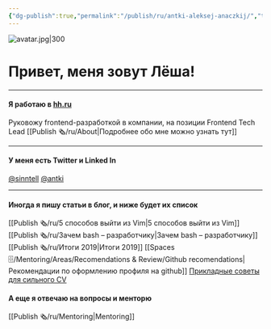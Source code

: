 ```yaml
---
{"dg-publish":true,"permalink":"/publish/ru/antki-aleksej-anaczkij/","tags":["site","x/index","gardenEntry"]}
---
```


![avatar.jpg|300](/img/user/Publish%20%F0%9F%97%9E/attachments/avatar.jpg)
# Привет, меня зовут Лёша!
- - -

#### Я работаю в [hh.ru](HTTPS://hh.ru)

Руковожу frontend-разработкой в компании, на позиции Frontend Tech Lead
[[Publish 🗞/ru/About\|Подробнее обо мне можно узнать тут]]

---

#### У меня есть Twitter и Linked In

[@sinntell](https://twitter.com/sinntell)
[@antki](https://linkedin.com/in/antki)

---

#### Иногда я пишу статьи в блог, и ниже будет их список
[[Publish 🗞/ru/5 способов выйти из Vim\|5 способов выйти из Vim]] 
[[Publish 🗞/ru/Зачем bash – разработчику\|Зачем bash – разработчику]] 
[[Publish 🗞/ru/Итоги 2019\|Итоги 2019]] 
[[Spaces 🗄/Mentoring/Areas/Recomendations & Review/Github recomendations\|Рекомендации по оформлению профиля на github]]
[Прикладные советы для сильного CV](https://habr.com/ru/company/hh/blog/710446/)


#### А еще я отвечаю на вопросы и менторю
[[Publish 🗞/ru/Mentoring\|Mentoring]]